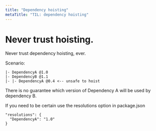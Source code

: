 ```yaml
---
title: "Dependency hoisting"
metaTitle: "TIL: dependency hoisting"
---
```


# Never trust hoisting.

Never trust dependency hoisting, ever.

Scenario:

```
|- DependencyA @1.0
|- DependencyB @1.1
|- |- DependencyA @0.4 <-- unsafe to hoist
```

There is no guarantee which version of Dependency A will be used by dependency B.

If you need to be certain use the resolutions option in package.json

```
"resolutions": {
  "DependencyA": "1.0"
}
```
